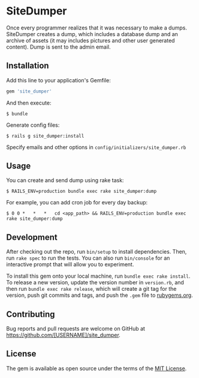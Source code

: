 # SiteDumper

Once every programmer realizes that it was necessary to make a dumps.
SiteDumper creates a dump,
which includes a database dump and an archive of assets (it may includes pictures and other user generated content).
Dump is sent to the admin email.

## Installation

Add this line to your application's Gemfile:

```ruby
gem 'site_dumper'
```

And then execute:

    $ bundle

Generate config files:

    $ rails g site_dumper:install

Specify emails and other options in `config/initializers/site_dumper.rb`

## Usage

You can create and send dump using rake task:

    $ RAILS_ENV=production bundle exec rake site_dumper:dump

For example, you can add cron job for every day backup:

    $ 0 0 *   *   *   cd <app_path> && RAILS_ENV=production bundle exec rake site_dumper:dump

## Development

After checking out the repo, run `bin/setup` to install dependencies. Then, run `rake spec` to run the tests. You can also run `bin/console` for an interactive prompt that will allow you to experiment.

To install this gem onto your local machine, run `bundle exec rake install`. To release a new version, update the version number in `version.rb`, and then run `bundle exec rake release`, which will create a git tag for the version, push git commits and tags, and push the `.gem` file to [rubygems.org](https://rubygems.org).

## Contributing

Bug reports and pull requests are welcome on GitHub at https://github.com/[USERNAME]/site_dumper.


## License

The gem is available as open source under the terms of the [MIT License](http://opensource.org/licenses/MIT).

